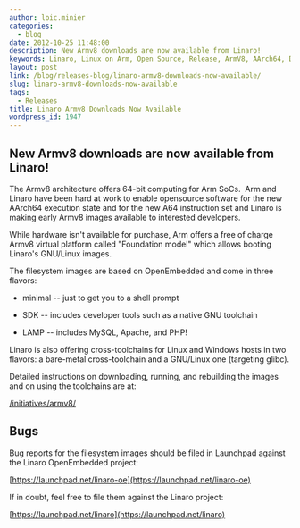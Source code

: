 ```yaml
---
author: loic.minier
categories:
  - blog
date: 2012-10-25 11:48:00
description: New Armv8 downloads are now available from Linaro!
keywords: Linaro, Linux on Arm, Open Source, Release, ArmV8, AArch64, Downloads,  Arm
layout: post
link: /blog/releases-blog/linaro-armv8-downloads-now-available/
slug: linaro-armv8-downloads-now-available
tags:
  - Releases
title: Linaro Armv8 Downloads Now Available
wordpress_id: 1947
---
```


## New Armv8 downloads are now available from Linaro!

The Armv8 architecture offers 64-bit computing for Arm SoCs.  Arm and Linaro have been hard at work to enable opensource software for the new AArch64 execution state and for the new A64 instruction set and Linaro is making early Armv8 images available to interested developers.

While hardware isn't available for purchase, Arm offers a free of charge Armv8 virtual platform called "Foundation model" which allows booting Linaro's GNU/Linux images.

The filesystem images are based on OpenEmbedded and come in three flavors:

- minimal -- just to get you to a shell prompt

- SDK -- includes developer tools such as a native GNU toolchain

- LAMP -- includes MySQL, Apache, and PHP!

Linaro is also offering cross-toolchains for Linux and Windows hosts in two flavors: a bare-metal cross-toolchain and a GNU/Linux one (targeting glibc).

Detailed instructions on downloading, running, and rebuilding the images and on using the toolchains are at:

[/initiatives/armv8/](/engineering/)

## Bugs

Bug reports for the filesystem images should be filed in Launchpad against the Linaro OpenEmbedded project:

[https://launchpad.net/linaro-oe](https://launchpad.net/linaro-oe)

If in doubt, feel free to file them against the Linaro project:

[https://launchpad.net/linaro](https://launchpad.net/linaro)
